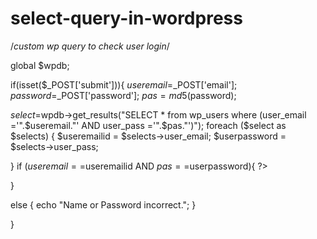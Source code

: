 # select-query-in-wordpress
/*custom wp query to check user login*/

global $wpdb;

if(isset($_POST['submit'])){
  $useremail=$_POST['email'];
  $password=$_POST['password'];
  $pas=md5($password);


  $select=$wpdb->get_results("SELECT * from wp_users where (user_email ='".$useremail."' AND user_pass ='".$pas."')");
foreach ($select as $selects) {
$useremailid =  $selects->user_email;
$userpassword = $selects->user_pass;

}
if ($useremail==$useremailid AND $pas==$userpassword){    ?>
<script>
window.location.href = "http://localhost/statichtml/wordpress/getstarted/" ;  

</script><?php
  }

 else {
  echo "Name or Password incorrect.";
}

}
